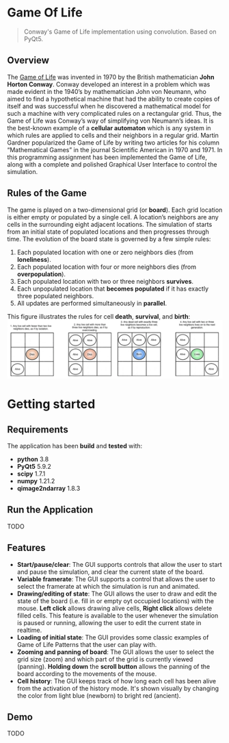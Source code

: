 # Game Of Life
> Conway's Game of Life implementation using convolution. Based on PyQt5.

## Overview
The [Game of Life](http://ddi.cs.uni-potsdam.de/HyFISCH/Produzieren/lis_projekt/proj_gamelife/ConwayScientificAmerican.htm)
was invented in 1970 by the British mathematician **John Horton Conway**. Conway
developed an interest in a problem which was made evident in the 1940’s by mathematician John von
Neumann, who aimed to find a hypothetical machine that had the ability to create copies of itself and
was successful when he discovered a mathematical model for such a machine with very complicated
rules on a rectangular grid. Thus, the Game of Life was Conway’s way of simplifying von Neumann’s
ideas. It is the best-known example of a **cellular automaton** which is any system in which rules are
applied to cells and their neighbors in a regular grid. Martin Gardner popularized the Game of Life
by writing two articles for his column “Mathematical Games” in the journal Scientific American in
1970 and 1971. In this programming assignment has been implemented the Game of Life, along with a
complete and polished Graphical User Interface to control the simulation.

## Rules of the Game
The game is played on a two-dimensional grid (or **board**). Each grid location is either empty or
populated by a single cell. A location’s neighbors are any cells in the surrounding eight adjacent
locations. The simulation of starts from an initial state of populated locations and then progresses
through time. The evolution of the board state is governed by a few simple rules:
1. Each populated location with one or zero neighbors dies (from **loneliness**).
2. Each populated location with four or more neighbors dies (from **overpopulation**).
3. Each populated location with two or three neighbors **survives**.
4. Each unpopulated location that **becomes populated** if it has exactly three populated neighbors.
5. All updates are performed simultaneously in **parallel**.

This figure illustrates the rules for cell **death**, **survival**, and **birth**:
![](https://github.com/GiovanniBurbi/GameOfLife/blob/master/media/images/GameOfLifeRules.png)

# Getting started

## Requirements
The application has been **build** and **tested** with:
* **python** 3.8
* **PyQt5** 5.9.2
* **scipy** 1.7.1
* **numpy** 1.21.2
* **qimage2ndarray** 1.8.3

## Run the Application
TODO

## Features
* **Start/pause/clear**: The GUI supports controls that allow the user to start and pause the
simulation, and clear the current state of the board.
* **Variable framerate**: The GUI supports a control that allows the user to select the framerate at which the simulation is run and animated.
* **Drawing/editing of state**: The GUI allows the user to draw and edit the state of the board (i.e. fill in or empty oyt occupied locations) with the mouse. **Left click** allows drawing alive cells, **Right click** allows delete filled cells. This feature is available to the user whenever the simulation is paused or running, allowing the user to edit the current state in realtime.
* **Loading of initial state**: The GUI provides some classic examples of Game of Life Patterns that the user can play with.
* **Zooming and panning of board**: The GUI allows the user to select the grid size (zoom) and which part of the grid is currently viewed (panning). **Holding down** the **scroll button** allows the panning of the board according to the movements of the mouse.
* **Cell history**: The GUI keeps track of how long each cell has been alive from the activation of the history mode. It's shown visually by changing the color from light blue (newborn) to bright red (ancient).

## Demo
TODO

